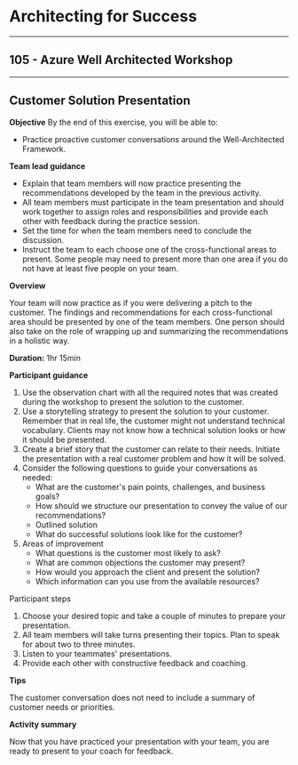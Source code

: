 # Architecting for Success

---

## 105 - Azure Well Architected Workshop

---

## Customer Solution Presentation

**Objective**
By the end of this exercise, you will be able to:
* Practice proactive customer conversations around the Well-Architected Framework.

**Team lead guidance**

* Explain that team members will now practice presenting the recommendations developed by the team in the previous activity.
* All team members must participate in the team presentation and should work together to assign roles and responsibilities and provide each other with feedback during the practice session.  
* Set the time for when the team members need to conclude the discussion.
* Instruct the team to each choose one of the cross-functional areas to present. Some people may need to present more than one area if you do not have at least five people on your team.

**Overview**

Your team will now practice as if you were delivering a pitch to the customer. The findings and recommendations for each cross-functional area should be presented by one of the team members. One person should also take on the role of wrapping up and summarizing the recommendations in a holistic way.

**Duration:** 1hr 15min

**Participant guidance**

1. Use the observation chart with all the required notes that was created during the workshop to present the solution to the customer.
2. Use a storytelling strategy to present the solution to your customer. Remember that in real life, the customer might not understand technical vocabulary. Clients may not know how a technical solution looks or how it should be presented.
3. Create a brief story that the customer can relate to their needs. Initiate the presentation with a real customer problem and how it will be solved.
4. Consider the following questions to guide your conversations as needed:
   * What are the customer's pain points, challenges, and business goals?
   * How should we structure our presentation to convey the value of our recommendations?
   * Outlined solution
   * What do successful solutions look like for the customer?
5. Areas of improvement
   * What questions is the customer most likely to ask?
   * What are common objections the customer may present?
   * How would you approach the client and present the solution?
   * Which information can you use from the available resources?

Participant steps

1. Choose your desired topic and take a couple of minutes to prepare your presentation.
2. All team members will take turns presenting their topics. Plan to speak for about two to three minutes.
3. Listen to your teammates' presentations.
4. Provide each other with constructive feedback and coaching.

**Tips**

The customer conversation does not need to include a summary of customer needs or priorities.

**Activity summary**

Now that you have practiced your presentation with your team, you are ready to present to your coach for feedback.

